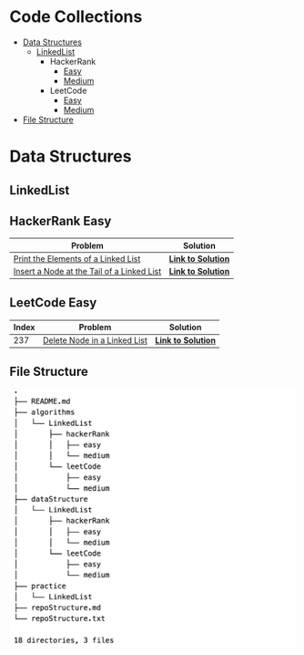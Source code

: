 # Code Collections

 - [Data Structures](#data-structures) 
    - [LinkedList](#linkedlist) 
       - HackerRank
          - [Easy](#hackerrank-easy) 
          - [Medium](#hacker-rank-medium) 
       - LeetCode
          - [Easy](#leetcode-easy) 
          - [Medium](#leetcode-medium) 
- [File Structure](#file-structure)

# Data Structures

## LinkedList

## HackerRank Easy

| Problem                                                      | Solution                                                     |
| ------------------------------------------------------------ | ------------------------------------------------------------ |
| [Print the Elements of a Linked List ](https://www.hackerrank.com/challenges/print-the-elements-of-a-linked-list) | [**Link to Solution** ](https://github.com/arun-esh/codingPractice/blob/main/dataStructure/LinkedList/hackerRank/easy/PrintTheElementOfALinkedList.java) |
| [Insert a Node at the Tail of a Linked List ](https://www.hackerrank.com/challenges/print-the-elements-of-a-linked-list) | [**Link to Solution** ](https://github.com/arun-esh/codingPractice/blob/main/dataStructure/LinkedList/hackerRank/easy/InsertANodeAtTheTailOfALinkedList.java) |



## LeetCode Easy

| Index | Problem                                                      | Solution                                                     |
| ----- | ------------------------------------------------------------ | ------------------------------------------------------------ |
| 237   | [Delete Node in a Linked List](https://leetcode.com/problems/delete-node-in-a-linked-list/) | [**Link to Solution** ](https://github.com/arun-esh/codingPractice/blob/main/dataStructure/LinkedList/leetCode/easy/problem-easy-237.java) |



## File Structure

![repoStructure](img/repoStructure.png)
